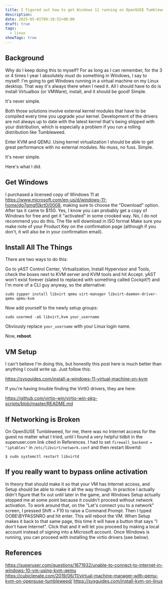 ```yaml
---
title: I figured out how to get Windows 11 running on OpenSUSE Tumbleweed in KVM and QEMU so you don't have to
description: 
date: 2025-05-01T09:10:52+00:00
draft: true
tags:
  - linux
showTags: true
---
```

## Background

Why do I keep doing this to myself?  For as long as I can remember, for the 3 or 4 times I year I absolutely *must* do something in Windows, I say to myself: I'm going to get Windows running in a virtual machine on my Linux desktop. That way it's always there when I need it.  All I should have to do is install Virtualbox (or VMWare), install, and it should be good! Simple.  

It's never simple.

Both those solutions involve external kernel modules that have to be compiled every time you upgrade your kernel. Development of the drivers are not always up to date with the latest kernel that's being shipped with your distribution, which is especially a problem if you run a rolling distribution like Tumbleweed.  

Enter KVM and QEMU. Using kernel virtualization I should be able to get great performance with no external modules. No muss, no fuss. Simple.

It's never simple. 

Here's what I did. 

## Get Windows

I purchased a licensed copy of Windows 11 at https://www.microsoft.com/en-us/d/windows-11-home/dg7gmgf0krt0/0008, making sure to choose the "Download" option. After tax it came to $150.  Yes, I know you can probably get a copy of Windows for free and get it "activated" in some crooked way. No, I do not recommend you do this.   The file will download in ISO format  Make sure you make note of your Product Key on the confirmation page (although if you don't, it will also be in your confirmation email).


## Install All The Things

There are two ways to do this:

Go to yAST Control Center, Virtualization, Install Hypervisor and Tools, check the boxes next to KVM server and KVM tools and hit Accept.  yAST won't exist forever (slated to replaced with something called Cockpit?) and I'm more of a CLI guy anyway, so the alternative:

`sudo zypper install libvirt qemu virt-manager libvirt-daemon-driver-qemu qemu-kvm`

Now add yourself to the newly setup groups:

`sudo usermod -aG libvirt,kvm your_username`  

Obviously replace `your_username` with your Linux login name.

 Now, **reboot**.

## VM Setup

I can't believe I'm doing this, but honestly this post here is much better than anything I could write up. Just follow this:

https://sysguides.com/install-a-windows-11-virtual-machine-on-kvm

If you're having trouble finding the VirtIO drivers, they are here:

https://github.com/virtio-win/virtio-win-pkg-scripts/blob/master/README.md


## If Networking is Broken

On OpenSUSE Tumbleweed, for me, there was no Internet access for the guest no matter what I tried, until I found a very helpful tidbit in the superuser.com link cited in References.  I had to set `firewall_backend = "iptables"` in `/etc/libvirt/network.conf` and then restart libvertd:

```
$ sudo systemctl restart libvirtd
```


## If you really want to bypass online activation

In theory that should make it so that your VM has Internet access, and Setup should be able to make it all the way through.  In practice I actually didn't figure that fix out until later in the game, and Windows Setup actually stopped me at some point because it couldn't proceed without network activation. To work around that, on the "Let's connect you to a network" screen, I pressed Shift + F10 to raise a Command Prompt.  Then I typed OOBE\BYPASSNRO and hit enter. This will reboot the VM.  When Setup makes it back to that same page, this time it will have a button that says "I don't have Internet".  Click that and it will let you proceed by making a local account instead of signing into a Microsoft account.  Once Windows is running, you can proceed with installing the virtio drivers (see below).

## References

https://superuser.com/questions/1671932/unable-to-connect-to-internet-in-windows-10-vm-using-kvm-qemu
https://cubiclenate.com/2019/06/11/virtual-machine-manager-with-qemu-kvm-on-opensuse-tumbleweed/ 
https://sysguides.com/install-kvm-on-linux